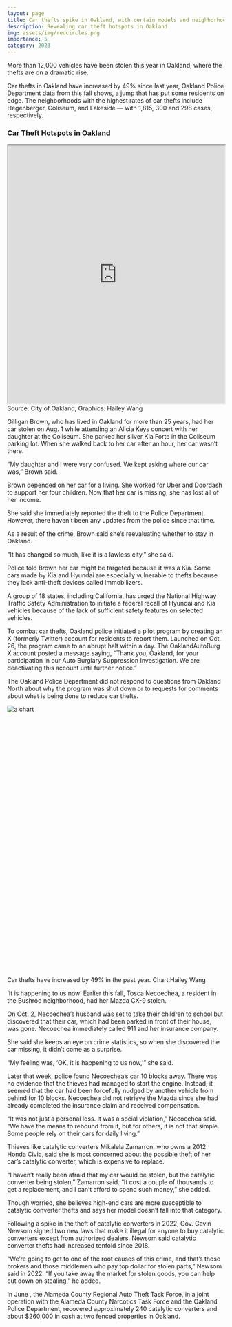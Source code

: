 ```yaml
---
layout: page
title: Car thefts spike in Oakland, with certain models and neighborhoods targeted
description: Revealing car theft hotspots in Oakland
img: assets/img/redcircles.png
importance: 5
category: 2023
---
```

More than 12,000 vehicles have been stolen this year in Oakland, where the thefts are on a dramatic rise.

Car thefts in Oakland have increased by 49% since last year, Oakland Police Department data from this fall shows, a jump that has put some residents on edge. The neighborhoods with the highest rates of car thefts include Hegenberger, Coliseum, and Lakeside — with 1,815, 300 and 298 cases, respectively. 

<h3>Car Theft Hotspots in Oakland</h3>
<iframe src="https://haileywang1998.github.io/assets/img/keplergl_map.html" name="showIframe" width="100%" height="600px"></iframe>
<div class="caption">
Source: City of Oakland, Graphics: Hailey Wang
</div>

Gilligan Brown, who has lived in Oakland for more than 25 years, had her car stolen on Aug. 1 while attending an Alicia Keys concert with her daughter at the Coliseum. She parked her silver Kia Forte in the Coliseum parking lot. When she walked back to her car after an hour, her car wasn’t there. 

“My daughter and I were very confused. We kept asking where our car was,” Brown said. 

Brown depended on her car for a living. She worked for Uber and Doordash to support her four children. Now that her car is missing, she has lost all of her income. 

She said she immediately reported the theft to the Police Department. However, there haven’t been any updates from the police since that time.

As a result of the crime, Brown said she’s reevaluating whether to stay in Oakland. 

“It has changed so much, like it is a lawless city,” she said.  

Police told Brown her car might be targeted because it was a Kia. Some cars made by Kia and Hyundai are especially vulnerable to thefts because they lack anti-theft devices called immobilizers. 

A group of 18 states, including California, has urged the National Highway Traffic Safety Administration to initiate a federal recall of Hyundai and Kia vehicles because of the lack of sufficient safety features on selected vehicles.

To combat car thefts, Oakland police initiated a pilot program by creating an X (formerly Twitter) account for residents to report them. Launched on Oct. 26, the program came to an abrupt halt within a day. The OaklandAutoBurg X account posted a message saying, “Thank you, Oakland, for your participation in our Auto Burglary Suppression Investigation. We are deactivating this account until further notice.” 

The Oakland Police Department did not respond to questions from Oakland North about why the program was shut down or to requests for comments about what is being done to reduce car thefts. 

<div style="min-height:628px">
  <script type="text/javascript" defer src="https://datawrapper.dwcdn.net/3ByUT/embed.js?v=2" charset="utf-8">
  </script>
  <noscript>
    <img src="https://datawrapper.dwcdn.net/3ByUT/full.png" alt="a chart" />
  </noscript>
</div>
<div class="caption">
Car thefts have increased by 49% in the past year. Chart:Hailey Wang
</div>

‘It is happening to us now’
Earlier this fall, Tosca Necoechea, a resident in the Bushrod neighborhood, had her Mazda CX-9 stolen.

On Oct. 2,  Necoechea’s husband was set to take their children to school but discovered that their car, which had been parked in front of their house, was gone. Necoechea immediately called 911 and her insurance company. 

She said she keeps an eye on crime statistics, so when she discovered the car missing, it didn’t come as a surprise. 

“My feeling was, ‘OK, it is happening to us now,'” she said. 

Later that week, police found Necoechea’s car 10 blocks away. There was no evidence that the thieves had managed to start the engine. Instead, it seemed that the car had been forcefully nudged by another vehicle from behind for 10 blocks. Necoechea did not retrieve the Mazda since she had already completed the insurance claim and received compensation.

“It was not just a personal loss. It was a social violation,” Necoechea said. “We have the means to rebound from it, but for others, it is not that simple. Some people rely on their cars for daily living.”

Thieves like catalytic converters
Mikalela Zamarron, who owns a 2012 Honda Civic, said she is most concerned about the possible theft of her car’s catalytic converter, which is expensive to replace. 

“I haven’t really been afraid that my car would be stolen, but the catalytic converter being stolen,” Zamarron said. “It cost a couple of thousands to get a replacement, and I can’t afford to spend such money,” she added.

Though worried, she believes high-end cars are more susceptible to catalytic converter thefts and says her model doesn’t fall into that category. 

Following a spike in the theft of catalytic converters in 2022, Gov. Gavin Newsom signed two new laws that make it illegal for anyone to buy catalytic converters except from authorized dealers. Newsom said catalytic converter thefts had increased tenfold since 2018. 

“We’re going to get to one of the root causes of this crime, and that’s those brokers and those middlemen who pay top dollar for stolen parts,” Newsom said in 2022. “If you take away the market for stolen goods, you can help cut down on stealing,” he added.

In June , the Alameda County Regional Auto Theft Task Force, in a joint operation with the Alameda County Narcotics Task Force and the Oakland Police Department, recovered approximately 240 catalytic converters and about $260,000 in cash at two fenced properties in Oakland.

